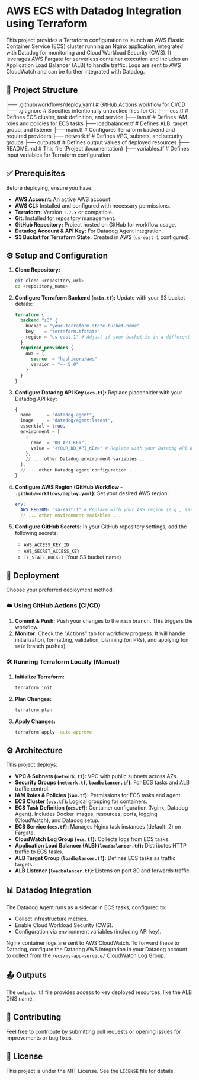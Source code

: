 # AWS ECS with Datadog Integration using Terraform

This project provides a Terraform configuration to launch an AWS Elastic Container Service (ECS) cluster running an Nginx application, integrated with Datadog for monitoring and Cloud Workload Security (CWS). It leverages AWS Fargate for serverless container execution and includes an Application Load Balancer (ALB) to handle traffic. Logs are sent to AWS CloudWatch and can be further integrated with Datadog.

## 📂 Project Structure
├── .github/workflows/deploy.yaml  # GitHub Actions workflow for CI/CD
├── .gitignore                     # Specifies intentionally untracked files for Git
├── ecs.tf                         # Defines ECS cluster, task definition, and service
├── iam.tf                         # Defines IAM roles and policies for ECS tasks
├── loadbalancer.tf                # Defines ALB, target group, and listener
├── main.tf                        # Configures Terraform backend and required providers
├── network.tf                     # Defines VPC, subnets, and security groups
├── outputs.tf                     # Defines output values of deployed resources
├── README.md                      # This file (Project documentation)
├── variables.tf                   # Defines input variables for Terraform configuration

## ✅ Prerequisites

Before deploying, ensure you have:

* **AWS Account:** An active AWS account.
* **AWS CLI:** Installed and configured with necessary permissions.
* **Terraform:** Version `1.7.x` or compatible.
* **Git:** Installed for repository management.
* **GitHub Repository:** Project hosted on GitHub for workflow usage.
* **Datadog Account & API Key:** For Datadog Agent integration.
* **S3 Bucket for Terraform State:** Created in AWS (`us-east-1` configured).

## ⚙️ Setup and Configuration

1.  **Clone Repository:**
    ```bash
    git clone <repository_url>
    cd <repository_name>
    ```

2.  **Configure Terraform Backend (`main.tf`):**
    Update with your S3 bucket details:
    ```terraform
    terraform {
      backend "s3" {
        bucket = "your-terraform-state-bucket-name"
        key    = "terraform.tfstate"
        region = "us-east-1" # Adjust if your bucket is in a different region
      }
      required_providers {
        aws = {
          source  = "hashicorp/aws"
          version = "~> 5.0"
        }
      }
    }
    ```

3.  **Configure Datadog API Key (`ecs.tf`):**
    Replace placeholder with your Datadog API key:
    ```terraform
    {
      name      = "datadog-agent",
      image     = "datadog/agent:latest",
      essential = true,
      environment = [
        {
          name  = "DD_API_KEY",
          value = "<YOUR_DD_API_KEY>" # Replace with your Datadog API key
        },
        // ... other Datadog environment variables ...
      ],
      // ... other Datadog agent configuration ...
    }
    ```

4.  **Configure AWS Region (GitHub Workflow - `.github/workflows/deploy.yaml`):**
    Set your desired AWS region:
    ```yaml
    env:
      AWS_REGION: "sa-east-1" # Replace with your AWS region (e.g., sa-east-1 for Brazil)
      // ... other environment variables ...
    ```

5.  **Configure GitHub Secrets:**
    In your GitHub repository settings, add the following secrets:
    * `AWS_ACCESS_KEY_ID`
    * `AWS_SECRET_ACCESS_KEY`
    * `TF_STATE_BUCKET` (Your S3 bucket name)

## 🚀 Deployment

Choose your preferred deployment method:

### ☁️ Using GitHub Actions (CI/CD)

1.  **Commit & Push:** Push your changes to the `main` branch. This triggers the workflow.
2.  **Monitor:** Check the "Actions" tab for workflow progress. It will handle initialization, formatting, validation, planning (on PRs), and applying (on `main` branch pushes).

### 🛠️ Running Terraform Locally (Manual)

1.  **Initialize Terraform:**
    ```bash
    terraform init
    ```
2.  **Plan Changes:**
    ```bash
    terraform plan
    ```
3.  **Apply Changes:**
    ```bash
    terraform apply -auto-approve
    ```

## ⚙️ Architecture

This project deploys:

* **VPC & Subnets (`network.tf`):** VPC with public subnets across AZs.
* **Security Groups (`network.tf`, `loadbalancer.tf`):** For ECS tasks and ALB traffic control.
* **IAM Roles & Policies (`iam.tf`):** Permissions for ECS tasks and agent.
* **ECS Cluster (`ecs.tf`):** Logical grouping for containers.
* **ECS Task Definition (`ecs.tf`):** Container configuration (Nginx, Datadog Agent). Includes Docker images, resources, ports, logging (CloudWatch), and Datadog setup.
* **ECS Service (`ecs.tf`):** Manages Nginx task instances (default: 2) on Fargate.
* **CloudWatch Log Group (`ecs.tf`):** Collects logs from ECS tasks.
* **Application Load Balancer (ALB) (`loadbalancer.tf`):** Distributes HTTP traffic to ECS tasks.
* **ALB Target Group (`loadbalancer.tf`):** Defines ECS tasks as traffic targets.
* **ALB Listener (`loadbalancer.tf`):** Listens on port 80 and forwards traffic.

## 📊 Datadog Integration

The Datadog Agent runs as a sidecar in ECS tasks, configured to:

* Collect infrastructure metrics.
* Enable Cloud Workload Security (CWS).
* Configuration via environment variables (including API key).

Nginx container logs are sent to AWS CloudWatch. To forward these to Datadog, configure the Datadog AWS integration in your Datadog account to collect from the `/ecs/my-app-service/` CloudWatch Log Group.

## 📤 Outputs

The `outputs.tf` file provides access to key deployed resources, like the ALB DNS name.

## 🤝 Contributing

Feel free to contribute by submitting pull requests or opening issues for improvements or bug fixes.

## 📜 License

This project is under the MIT License. See the `LICENSE` file for details.